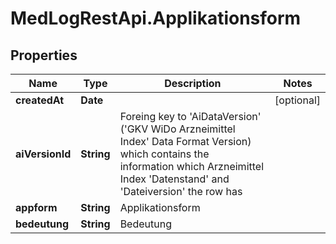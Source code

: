 # MedLogRestApi.Applikationsform

## Properties

Name | Type | Description | Notes
------------ | ------------- | ------------- | -------------
**createdAt** | **Date** |  | [optional] 
**aiVersionId** | **String** | Foreing key to &#39;AiDataVersion&#39; (&#39;GKV WiDo Arzneimittel Index&#39; Data Format Version) which contains the information which Arzneimittel Index &#39;Datenstand&#39; and &#39;Dateiversion&#39; the row has | 
**appform** | **String** | Applikationsform | 
**bedeutung** | **String** | Bedeutung | 


